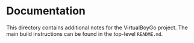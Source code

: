 # Documentation

This directory contains additional notes for the VirtualBoyGo project. The main
build instructions can be found in the top-level `README.md`.
